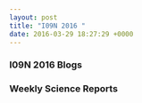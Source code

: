 ```yaml
---
layout: post
title: "I09N 2016 "
date: 2016-03-29 18:27:29 +0000
---
```

#### 

### I09N 2016 Blogs





### Weekly Science Reports












